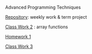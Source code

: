 ﻿Advanced Programming Techniques

[Repository](https://github.com/AyseSenaFeyiz/ileriProgramlama): weekly work & term project

[Class Work 2](https://aysesenafeyiz.github.io/ileriProgramlama/CW2) : array functions

[Homework 1](https://aysesenafeyiz.github.io/ileriProgramlama/HW1)  

[Class Work 3](https://aysesenafeyiz.github.io/ileriProgramlama/inspector.html) 

